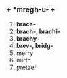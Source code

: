 ### + \*mregh-u- +

1. **brace-**
2. **brach-, brachi-**
3. **brachy-**
4. **brev-, bridg-**
5. merry
6. mirth
7. pretzel

